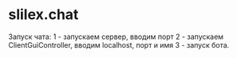 # slilex.chat

Запуск чата:
 1 - запускаем сервер, вводим порт
 2 - запускаем  ClientGuiController, вводим localhost, порт и имя
 3 - запуск бота.
 
